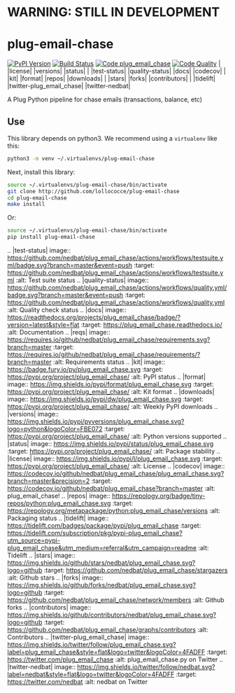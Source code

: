 # WARNING: STILL IN DEVELOPMENT

# plug-email-chase

[![PyPI Version][pypi-image]][pypi-url] [![Build Status][build-image]][build-url]
[![Code plug_email_chase][plug_email_chase-image]][plug_email_chase-url]
[![Code Quality][quality-image]][quality-url] | |license| |versions| |status| |
|test-status| |quality-status| |docs| |codecov| | |kit| |format| |repos| |downloads| |
|stars| |forks| |contributors| | |tidelift| |twitter-plug_email_chase| |twitter-nedbat|

<!-- Badges -->

[pypi-image]: https://img.shields.io/pypi/v/plug-email-chase
[pypi-url]: https://pypi.org/project/plug-email-chase/
[build-image]:
  https://github.com/lollococce/plug-email-chase/actions/workflows/build.yml/badge.svg
[build-url]: https://github.com/lollococce/plug-email-chase/actions/workflows/build.yml
[plug_email_chase-image]:
  https://codecov.io/gh/lollococce/plug-email-chase/branch/main/graph/badge.svg
[plug_email_chase-url]: https://codecov.io/gh/lollococce/plug-email-chase
[quality-image]:
  https://api.codeclimate.com/v1/badges/3130fa0ba3b7993fbf0a/maintainability
[quality-url]: https://codeclimate.com/github/lollococce/plug-email-chase

A Plug Python pipeline for chase emails (transactions, balance, etc)

## Use

This library depends on python3. We recommend using a `virtualenv` like this:

```bash
python3 -m venv ~/.virtualenvs/plug-email-chase
```

Next, install this library:

```bash
source ~/.virtualenvs/plug-email-chase/bin/activate
git clone http://github.com/lollococce/plug-email-chase
cd plug-email-chase
make install
```

Or:

```bash
source ~/.virtualenvs/plug-email-chase/bin/activate
pip install plug-email-chase
```

.. |test-status| image::
https://github.com/nedbat/plug_email_chase/actions/workflows/testsuite.yml/badge.svg?branch=master&event=push
:target: https://github.com/nedbat/plug_email_chase/actions/workflows/testsuite.yml
:alt: Test suite status .. |quality-status| image::
https://github.com/nedbat/plug_email_chase/actions/workflows/quality.yml/badge.svg?branch=master&event=push
:target: https://github.com/nedbat/plug_email_chase/actions/workflows/quality.yml :alt:
Quality check status .. |docs| image::
https://readthedocs.org/projects/plug_email_chase/badge/?version=latest&style=flat
:target: https://plug_email_chase.readthedocs.io/ :alt: Documentation .. |reqs| image::
https://requires.io/github/nedbat/plug_email_chase/requirements.svg?branch=master
:target: https://requires.io/github/nedbat/plug_email_chase/requirements/?branch=master
:alt: Requirements status .. |kit| image:: https://badge.fury.io/py/plug_email_chase.svg
:target: https://pypi.org/project/plug_email_chase/ :alt: PyPI status .. |format|
image:: https://img.shields.io/pypi/format/plug_email_chase.svg :target:
https://pypi.org/project/plug_email_chase/ :alt: Kit format .. |downloads| image::
https://img.shields.io/pypi/dw/plug_email_chase.svg :target:
https://pypi.org/project/plug_email_chase/ :alt: Weekly PyPI downloads .. |versions|
image::
https://img.shields.io/pypi/pyversions/plug_email_chase.svg?logo=python&logoColor=FBE072
:target: https://pypi.org/project/plug_email_chase/ :alt: Python versions supported ..
|status| image:: https://img.shields.io/pypi/status/plug_email_chase.svg :target:
https://pypi.org/project/plug_email_chase/ :alt: Package stability .. |license| image::
https://img.shields.io/pypi/l/plug_email_chase.svg :target:
https://pypi.org/project/plug_email_chase/ :alt: License .. |codecov| image::
https://codecov.io/github/nedbat/plug_email_chase/plug_email_chase.svg?branch=master&precision=2
:target: https://codecov.io/github/nedbat/plug_email_chase?branch=master :alt:
plug_email_chase! .. |repos| image::
https://repology.org/badge/tiny-repos/python:plug_email_chase.svg :target:
https://repology.org/metapackage/python:plug_email_chase/versions :alt: Packaging status
.. |tidelift| image:: https://tidelift.com/badges/package/pypi/plug_email_chase :target:
https://tidelift.com/subscription/pkg/pypi-plug_email_chase?utm_source=pypi-plug_email_chase&utm_medium=referral&utm_campaign=readme
:alt: Tidelift .. |stars| image::
https://img.shields.io/github/stars/nedbat/plug_email_chase.svg?logo=github :target:
https://github.com/nedbat/plug_email_chase/stargazers :alt: Github stars .. |forks|
image:: https://img.shields.io/github/forks/nedbat/plug_email_chase.svg?logo=github
:target: https://github.com/nedbat/plug_email_chase/network/members :alt: Github forks
.. |contributors| image::
https://img.shields.io/github/contributors/nedbat/plug_email_chase.svg?logo=github
:target: https://github.com/nedbat/plug_email_chase/graphs/contributors :alt:
Contributors .. |twitter-plug_email_chase| image::
https://img.shields.io/twitter/follow/plug_email_chase.svg?label=plug_email_chase&style=flat&logo=twitter&logoColor=4FADFF
:target: https://twitter.com/plug_email_chase :alt: plug_email_chase.py on Twitter ..
|twitter-nedbat| image::
https://img.shields.io/twitter/follow/nedbat.svg?label=nedbat&style=flat&logo=twitter&logoColor=4FADFF
:target: https://twitter.com/nedbat :alt: nedbat on Twitter

